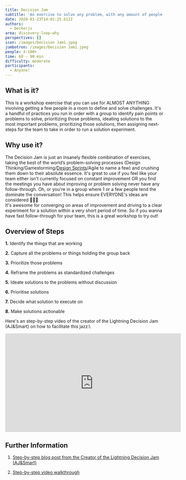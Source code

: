 ```yaml
---
title: Decision Jam
subtitle: 'An exercise to solve any problem, with any amount of people'
date: 2020-01-23T14:01:25.612Z
authors:
  - beckerjs
area: discovery-loop-why
perspectives: []
icon: /images/Decision Jam1.jpeg
jumbotron: /images/Decision Jam1.jpeg
people: 4-100+
time: 60 - 90 min
difficulty: moderate
participants:
  - Anyone!
---
```

## What is it?

This is a workshop exercise that you can use for ALMOST ANYTHING involving getting a few people in a room to define and solve challenges. It's a handful of practices you run in order with a group to identify pain points or problems to solve, prioritizing those problems, ideating solutions to the most important problems, prioritizing those solutions, then assigning next-steps for the team to take in order to run a solution experiment.

## Why use it?

The Decision Jam is just an insanely flexible combination of exercises, taking the best of the world’s problem-solving processes (Design Thinking/Gamestorming/[Design Sprints](https://ajsmart.com/design-sprints/)/Agile to name a few) and crushing them down to their absolute essence. It's great to use if you feel like your team either isn't currently focused on constant improvement OR you find the meetings you have about improving or problem solving never have any follow-through. Oh, or you're in a group where 1 or a few people tend the dominate the conversation! This helps ensure EVERYONE's ideas are considered 👏👏👏\
It's awesome for converging on areas of improvement and driving to a clear experiment for a solution within a very short period of time. So if you wanna have fast follow-through for your team, this is a great workshop to try out!

## Overview of Steps

**1.** Identify the things that are working

**2.** Capture all the problems or things holding the group back

**3.** Prioritize those problems

**4.** Reframe the problems as standardized challenges

**5.** Ideate solutions to the problems without discussion

**6.** Prioritise solutions

**7.** Decide what solution to execute on

**8.** Make solutions actionable

Here's an step-by-step video of the creator of the Lightning Decision Jam (AJ&Smart) on how to facilitate this jazz:\
<iframe width="560" height="315" src="https://www.youtube.com/embed/33hBnZzoFAg" frameborder="0" allow="accelerometer; autoplay; encrypted-media; gyroscope; picture-in-picture" allowfullscreen></iframe>

## Further Information

1. [Step-by-step blog post from the Creator of the Lightning Decision Jam (AJ&Smart)](https://uxplanet.org/lightning-decision-jam-a-workshop-to-solve-any-problem-65bb42af41dc)

2. [Step-by-step video walkthrough](https://youtu.be/33hBnZzoFAg)
